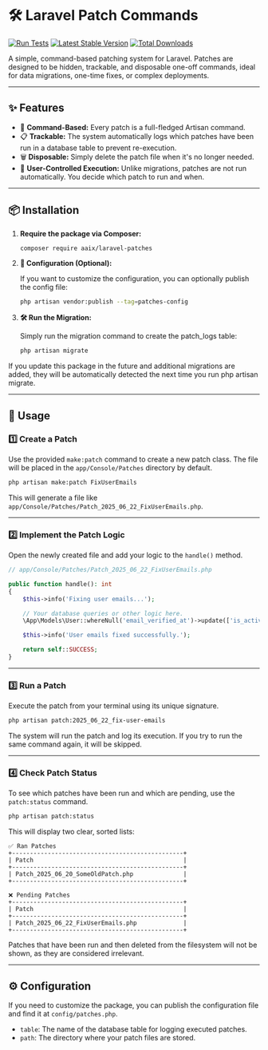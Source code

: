 # 🛠️ Laravel Patch Commands

[![Run Tests](https://github.com/jonaaix/laravel-patches/actions/workflows/run-tests.yml/badge.svg)](https://github.com/aaix/laravel-patches/actions/workflows/run-tests.yml)
[![Latest Stable Version](https://img.shields.io/packagist/v/aaix/laravel-patches.svg)](https://packagist.org/packages/aaix/laravel-patches)
[![Total Downloads](https://img.shields.io/packagist/dt/aaix/laravel-patches.svg)](https://packagist.org/packages/aaix/laravel-patches)

A simple, command-based patching system for Laravel. Patches are designed to be hidden, trackable, and disposable one-off
commands, ideal for data migrations, one-time fixes, or complex deployments.

---

## ✨ Features

* 🧩 **Command-Based:** Every patch is a full-fledged Artisan command.
* 📋 **Trackable:** The system automatically logs which patches have been run in a database table to prevent re-execution.
* 🗑️ **Disposable:** Simply delete the patch file when it's no longer needed.
* 🧠 **User-Controlled Execution:** Unlike migrations, patches are not run automatically. You decide which patch to run and when.

---

## 📦 Installation

1. **Require the package via Composer:**

   ```bash
   composer require aaix/laravel-patches
   ```

2. **📂 Configuration (Optional):**

   If you want to customize the configuration, you can optionally publish the config file:

   ```bash
   php artisan vendor:publish --tag=patches-config
   ```

3. **🛠️ Run the Migration:**

   Simply run the migration command to create the patch_logs table:

   ```bash
   php artisan migrate
   ```

If you update this package in the future and additional migrations are added, they will be automatically detected the next time
you run php artisan migrate.

---

## 🚀 Usage

### 1️⃣ Create a Patch

Use the provided `make:patch` command to create a new patch class. The file will be placed in the `app/Console/Patches` directory
by default.

```bash
php artisan make:patch FixUserEmails
```

This will generate a file like `app/Console/Patches/Patch_2025_06_22_FixUserEmails.php`.

---

### 2️⃣ Implement the Patch Logic

Open the newly created file and add your logic to the `handle()` method.

```php
// app/Console/Patches/Patch_2025_06_22_FixUserEmails.php

public function handle(): int
{
    $this->info('Fixing user emails...');

    // Your database queries or other logic here.
    \App\Models\User::whereNull('email_verified_at')->update(['is_active' => false]);

    $this->info('User emails fixed successfully.');

    return self::SUCCESS;
}
```

---

### 3️⃣ Run a Patch

Execute the patch from your terminal using its unique signature.

```bash
php artisan patch:2025_06_22_fix-user-emails
```

The system will run the patch and log its execution. If you try to run the same command again, it will be skipped.

---

### 4️⃣ Check Patch Status

To see which patches have been run and which are pending, use the `patch:status` command.

```bash
php artisan patch:status
```

This will display two clear, sorted lists:

```
✅ Ran Patches
+------------------------------------------------+
| Patch                                          |
+------------------------------------------------+
| Patch_2025_06_20_SomeOldPatch.php              |
+------------------------------------------------+

❌ Pending Patches
+------------------------------------------------+
| Patch                                          |
+------------------------------------------------+
| Patch_2025_06_22_FixUserEmails.php             |
+------------------------------------------------+
```

Patches that have been run and then deleted from the filesystem will not be shown, as they are considered irrelevant.

---

## ⚙️ Configuration

If you need to customize the package, you can publish the configuration file and find it at `config/patches.php`.

* `table`: The name of the database table for logging executed patches.
* `path`: The directory where your patch files are stored.
